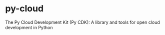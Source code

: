 # py-cloud
The Py Cloud Development Kit (Py CDK): A library and tools for open cloud development in Python
